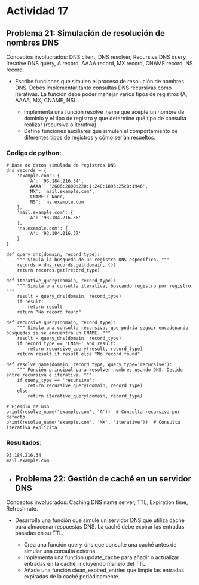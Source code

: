 # Actividad 17

## Problema 21: Simulación de resolución de nombres DNS

Conceptos involucrados: DNS client, DNS resolver, Recursive DNS query, Iterative DNS query, A record, AAAA record, MX record, CNAME record, NS record.

- Escribe funciones que simulen el proceso de resolución de nombres DNS. Debes implementar tanto consultas DNS recursivas como iterativas. La función debe poder manejar varios tipos de registros (A, AAAA, MX, CNAME, NS).

  - Implementa una función resolve_name que acepte un nombre de dominio y el tipo de registro y que determine qué tipo de consulta realizar (recursiva o iterativa).
  - Define funciones auxiliares que simulen el comportamiento de diferentes tipos de registros y cómo serían resueltos.
### Codigo de python:
```
# Base de datos simulada de registros DNS
dns_records = {
    'example.com': {
        'A': '93.184.216.34',
        'AAAA': '2606:2800:220:1:248:1893:25c8:1946',
        'MX': 'mail.example.com',
        'CNAME': None,
        'NS': 'ns.example.com'
    },
    'mail.example.com': {
        'A': '93.184.216.36'
    },
    'ns.example.com': {
        'A': '93.184.216.37'
    }
}

def query_dns(domain, record_type):
    """ Simula la búsqueda de un registro DNS específico. """
    records = dns_records.get(domain, {})
    return records.get(record_type)

def iterative_query(domain, record_type):
    """ Simula una consulta iterativa, buscando registro por registro. """
    result = query_dns(domain, record_type)
    if result:
        return result
    return "No record found"

def recursive_query(domain, record_type):
    """ Simula una consulta recursiva, que podría seguir encadenando búsquedas si se encuentra un CNAME. """
    result = query_dns(domain, record_type)
    if record_type == 'CNAME' and result:
        return recursive_query(result, record_type)
    return result if result else "No record found"

def resolve_name(domain, record_type, query_type='recursive'):
    """ Función principal para resolver nombres usando DNS. Decide entre recursiva e iterativa. """
    if query_type == 'recursive':
        return recursive_query(domain, record_type)
    else:
        return iterative_query(domain, record_type)

# Ejemplo de uso
print(resolve_name('example.com', 'A'))  # Consulta recursiva por defecto
print(resolve_name('example.com', 'MX', 'iterative'))  # Consulta iterativa explícita
```
### Resultados:
```
93.184.216.34
mail.example.com
```
- ## Problema 22: Gestión de caché en un servidor DNS

Conceptos involucrados: Caching DNS name server, TTL, Expiration time, Refresh rate.

- Desarrolla una función que simule un servidor DNS que utiliza caché para almacenar respuestas DNS. La caché debe expirar las entradas basadas en su TTL.

  - Crea una función query_dns que consulte una caché antes de simular una consulta externa.
  - Implementa una función update_cache para añadir o actualizar entradas en la caché, incluyendo manejo del TTL.
  - Añade una función clean_expired_entries que limpie las entradas expiradas de la caché periódicamente.
